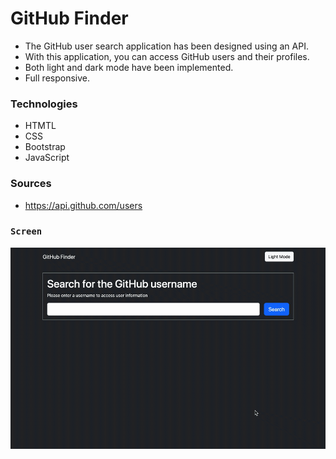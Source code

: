 # GitHub Finder

- The GitHub user search application has been designed using an API.
- With this application, you can access GitHub users and their profiles.
- Both light and dark mode have been implemented.
- Full responsive.

### Technologies

- HTMTL
- CSS
- Bootstrap
- JavaScript

### Sources

- https://api.github.com/users

### `Screen`

![](screen.gif)
